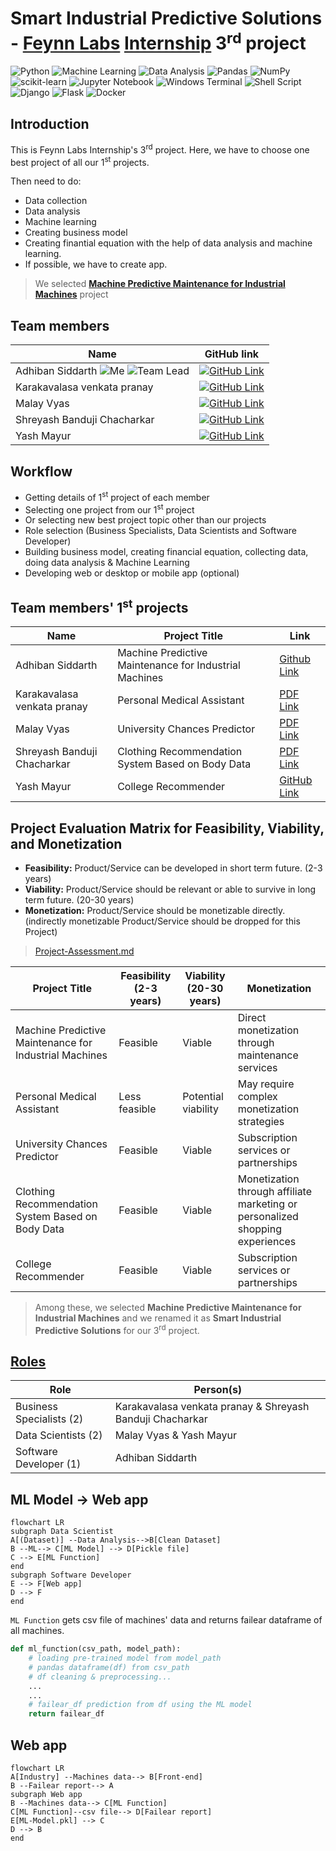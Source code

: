 # Smart Industrial Predictive Solutions - [Feynn Labs](https://www.linkedin.com/company/feynn-labs/?originalSubdomain=in) [Internship](https://feynnlabs.com/internships/) 3<sup>rd</sup> project

![Python](https://img.shields.io/badge/python-3670A0?style=for-the-badge&logo=python&logoColor=ffdd54)
![Machine Learning](https://img.shields.io/badge/Machine_Learning-blue?style=for-the-badge&logo=python&logoColor=ffdd54)
![Data Analysis](https://img.shields.io/badge/Data_Analysis-red?style=for-the-badge)
![Pandas](https://img.shields.io/badge/pandas-%23150458.svg?style=for-the-badge&logo=pandas&logoColor=white)
![NumPy](https://img.shields.io/badge/numpy-%23013243.svg?style=for-the-badge&logo=numpy&logoColor=white)
![scikit-learn](https://img.shields.io/badge/scikit--learn-%23F7931E.svg?style=for-the-badge&logo=scikit-learn&logoColor=white)
![Jupyter Notebook](https://img.shields.io/badge/jupyter-%23FA0F00.svg?style=for-the-badge&logo=jupyter&logoColor=white)
![Windows Terminal](https://img.shields.io/badge/Windows%20Terminal-%234D4D4D.svg?style=for-the-badge&logo=windows-terminal&logoColor=white)
![Shell Script](https://img.shields.io/badge/Bash-%23121011.svg?style=for-the-badge&logo=gnu-bash&logoColor=white)
![Django](https://img.shields.io/badge/django-%23092E20.svg?style=for-the-badge&logo=django&logoColor=white)
![Flask](https://img.shields.io/badge/flask-%23000.svg?style=for-the-badge&logo=flask&logoColor=white)
![Docker](https://img.shields.io/badge/docker-%230db7ed.svg?style=for-the-badge&logo=docker&logoColor=white)

## Introduction
This is Feynn Labs Internship's 3<sup>rd</sup> project. Here, we have to choose one best project of all our 1<sup>st</sup> projects.

Then need to do:
- Data collection
- Data analysis
- Machine learning
- Creating business model
- Creating finantial equation with the help of data analysis and machine learning. 
- If possible, we have to create app.

> We selected [**Machine Predictive Maintenance for Industrial Machines**](https://github.com/Adhiban1/Machine-Predictive-Maintenance) project

## Team members
|Name|GitHub link|
|--|--|
|Adhiban Siddarth ![Me](https://img.shields.io/badge/Me-green) ![Team Lead](https://img.shields.io/badge/Team_Lead-red) | [![GitHub Link](https://img.shields.io/badge/GitHub-Link-blue?logo=github&logoColor=white)](https://github.com/Adhiban1) |
|Karakavalasa venkata pranay | [![GitHub Link](https://img.shields.io/badge/GitHub-Link-blue?logo=github&logoColor=white)](https://github.com/Venkatapranay) |
|Malay Vyas | [![GitHub Link](https://img.shields.io/badge/GitHub-Link-blue?logo=github&logoColor=white)](https://github.com/MalayVyas) |
|Shreyash Banduji Chacharkar | [![GitHub Link](https://img.shields.io/badge/GitHub-Link-blue?logo=github&logoColor=white)](https://github.com/ShreyashChacharkar) |
|Yash Mayur | [![GitHub Link](https://img.shields.io/badge/GitHub-Link-blue?logo=github&logoColor=white)](https://github.com/ysmayur1992) |

## Workflow
- Getting details of 1<sup>st</sup> project of each member
- Selecting one project from our 1<sup>st</sup> project
- Or selecting new best project topic other than our projects
- Role selection (Business Specialists, Data Scientists and Software Developer)
- Building business model, creating financial equation, collecting data, doing data analysis & Machine Learning
- Developing web or desktop or mobile app (optional)

## Team members' 1<sup>st</sup> projects

|Name|Project Title|Link|
|--|--|--|
|Adhiban Siddarth|Machine Predictive Maintenance for Industrial Machines|[Github Link](https://github.com/Adhiban1/Machine-Predictive-Maintenance)|
Karakavalasa venkata pranay |Personal Medical Assistant|[PDF Link](pdfs/karakavalasa_venkata_pranay1-Personal_Medical_Assistant.pdf)|
Malay Vyas |University Chances Predictor|[PDF Link](pdfs/Malay-University_Chances_Predictor_App_Report.pdf)|
Shreyash Banduji Chacharkar |Clothing Recommendation System Based on Body Data|[PDF Link](pdfs/Shreyash-Clothing_recommendation_system_based_on_body_data.pdf)|
Yash Mayur |College Recommender|[GitHub Link](https://github.com/ysmayur1992/College_Recommender)|

## Project Evaluation Matrix for Feasibility, Viability, and Monetization

- **Feasibility:** Product/Service can be developed in short term future. (2-3 years)
- **Viability:** Product/Service should be relevant or able to survive in long term future. (20-30 years)
- **Monetization:** Product/Service should be monetizable directly. (indirectly monetizable Product/Service should be dropped for this Project)

> [Project-Assessment.md](Project-Assessment.md)

| Project Title                              | Feasibility (2-3 years) | Viability (20-30 years) | Monetization                   |
|--------------------------------------------|-------------------------|--------------------------|--------------------------------|
| Machine Predictive Maintenance for Industrial Machines | Feasible                | Viable                   | Direct monetization through maintenance services |
| Personal Medical Assistant                   | Less feasible           | Potential viability      | May require complex monetization strategies |
| University Chances Predictor                | Feasible                | Viable                   | Subscription services or partnerships |
| Clothing Recommendation System Based on Body Data  | Feasible                | Viable                   | Monetization through affiliate marketing or personalized shopping experiences |
| College Recommender                         | Feasible                | Viable                   | Subscription services or partnerships |

> Among these, we selected **Machine Predictive Maintenance for Industrial Machines** and we renamed it as **Smart Industrial Predictive Solutions** for our 3<sup>rd</sup> project.

## [Roles](roles.md)
|Role|Person(s)|
|--|--|
|Business Specialists (2) | Karakavalasa venkata pranay & Shreyash Banduji Chacharkar|
|Data Scientists (2)|Malay Vyas & Yash Mayur|
|Software Developer (1)|Adhiban Siddarth|

## ML Model -> Web app

```mermaid
flowchart LR
subgraph Data Scientist
A[(Dataset)] --Data Analysis-->B[Clean Dataset]
B --ML--> C[ML Model] --> D[Pickle file]
C --> E[ML Function]
end
subgraph Software Developer
E --> F[Web app]
D --> F
end
```

`ML Function` gets csv file of machines' data and returns failear dataframe of all machines.

```python
def ml_function(csv_path, model_path):
    # loading pre-trained model from model_path
    # pandas dataframe(df) from csv_path
    # df cleaning & preprocessing...
    ...
    ...
    # failear_df prediction from df using the ML model
    return failear_df
```

## Web app

```mermaid
flowchart LR
A[Industry] --Machines data--> B[Front-end]
B --Failear report--> A
subgraph Web app
B --Machines data--> C[ML Function] 
C[ML Function]--csv file--> D[Failear report]
E[ML-Model.pkl] --> C
D --> B
end
```